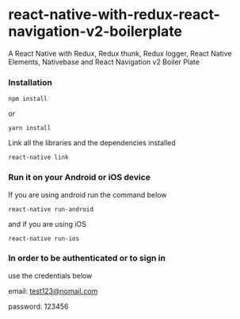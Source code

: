 # react-native-with-redux-react-navigation-v2-boilerplate
A React Native with Redux, Redux thunk, Redux logger, React Native Elements, Nativebase and React Navigation v2 Boiler Plate

### Installation

```
npm install
```
or

```
yarn install
```

Link all the libraries and the dependencies installed

```
react-native link
```

### Run it on your Android or iOS device

If you are using android run the command below

```
react-native run-android
```

and if you are using iOS

```
react-native run-ios
```

### In order to be authenticated or to sign in

use the credentials below

email: test123@nomail.com

password: 123456
